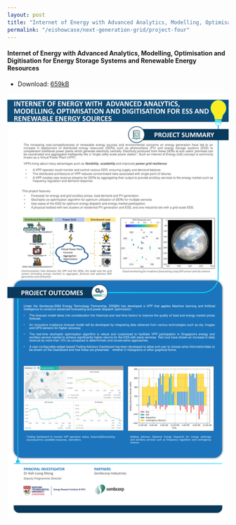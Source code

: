 ```yaml
---
layout: post
title: "Internet of Energy with Advanced Analytics, Modelling, Optimisation and Digitisation for Energy Storage Systems and Renewable Energy Resources"
permalink: "/eishowcase/next-generation-grid/project-four"
---
```

#### Internet of Energy with Advanced Analytics, Modelling, Optimisation and Digitisation for Energy Storage Systems and Renewable Energy Resources
* Download: [659kB](/files/showcase/next_generation_grid_04.pdf)

![Internet of Energy with Advanced Analytics, Modelling, Optimisation and Digitisation for Energy Storage Systems and Renewable Energy Resources](/images/showcase/next_generation_grid_04.png)
